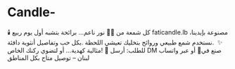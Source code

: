 # Candle-
 ‎🕯️ نور ناعم… برائحة بتشبه أول يوم ربيع 🌼🌻 ‎كل شمعة من faticandle.lb مصنوعة بإيدينا، بكل حب وتفاصيل أنثوية دافئة. ‎نستخدم شمع طبيعي وروائح بتخليك تعيشي اللحظة. ‎ ‎✨ مثالية كهدية… أو لتضوي ركنك الخاص! ‎📩 للطلب: أرسل DM أو عبر واتساب ‎📍صنع في لبنان – توصيل متاح بكل المناطق
